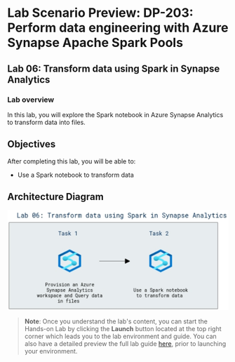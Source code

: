 # Lab Scenario Preview: DP-203: Perform data engineering with Azure Synapse Apache Spark Pools

## Lab 06: Transform data using Spark in Synapse Analytics


### Lab overview

In this lab, you will explore the Spark notebook in Azure Synapse Analytics to transform data into files.

## Objectives
  
After completing this lab, you will be able to:

- Use a Spark notebook to transform data

## Architecture Diagram

   ![Azure portal with a cloud shell pane](./media/lab6.png)

>**Note**: Once you understand the lab's content, you can start the Hands-on Lab by clicking the **Launch** button located at the top right corner which leads you to the lab environment and guide. You can also have a detailed preview the full lab guide [here](https://experience.cloudlabs.ai/#/labguidepreview/2c6b0728-b9f6-47c5-9ac6-8a00110d10e3), prior to launching your environment.
